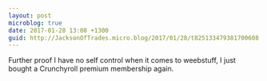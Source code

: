 ```yaml
---
layout: post
microblog: true
date: 2017-01-28 13:08 +1300
guid: http://JacksonOfTrades.micro.blog/2017/01/28/t825133479381700608.html
---
```

Further proof I have no self control when it comes to weebstuff, I just bought a Crunchyroll premium membership again.
